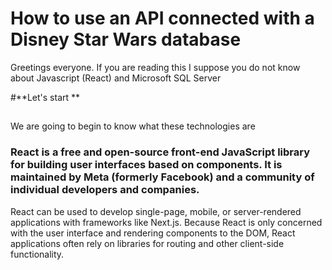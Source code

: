 # How to use an API connected with a Disney Star Wars database

Greetings everyone. If you are reading this I suppose you do not know about Javascript (React) and Microsoft SQL Server

#**Let's start **
##
 We are going to begin to know what these technologies are

### React is a free and open-source front-end JavaScript library for building user interfaces based on components. It is maintained by Meta (formerly Facebook) and a community of individual developers and companies.

React can be used to develop single-page, mobile, or server-rendered applications with frameworks like Next.js. Because React is only concerned with the user interface and rendering components to the DOM, React applications often rely on libraries for routing and other client-side functionality.
